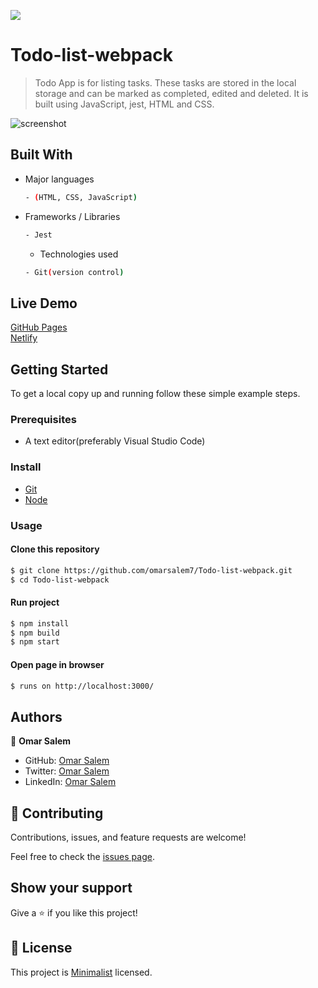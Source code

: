 ![](https://img.shields.io/badge/Todo-webpack-blueviolet)

# Todo-list-webpack

> Todo App is for listing tasks. These tasks are stored in the local storage and can be marked as completed, edited and deleted. It is built using JavaScript, jest, HTML and CSS.

![screenshot](./screen.gif)

## Built With

- Major languages 
  ```bash
  - (HTML, CSS, JavaScript)
  ```


- Frameworks / Libraries
  ```bash
  - Jest
  ```
  
  - Technologies used 
  
  ``` bash
  - Git(version control)
  ```

## Live Demo
[GitHub Pages](https://omarsalem7.github.io/Todo-list-webpack/)<br/>
[Netlify](https://todo-webpack-v1.netlify.app/)


## Getting Started
To get a local copy up and running follow these simple example steps.

### Prerequisites
 - A text editor(preferably Visual Studio Code)

### Install
  -  [Git](https://git-scm.com/downloads)
  -  [Node](https://nodejs.org/en/download/)
### Usage
#### Clone this repository

```bash
$ git clone https://github.com/omarsalem7/Todo-list-webpack.git
$ cd Todo-list-webpack 
```
#### Run project

```bash
$ npm install
$ npm build
$ npm start
```

#### Open page in browser
```bash
$ runs on http://localhost:3000/
```

## Authors

👤 **Omar Salem**

- GitHub: [Omar Salem](https://github.com/omarsalem7)
- Twitter: [Omar Salem](https://twitter.com/Omar80491499)
- LinkedIn: [Omar Salem](https://www.linkedin.com/in/omar-salem-a6945b177/)


## 🤝 Contributing

Contributions, issues, and feature requests are welcome!

Feel free to check the [issues page](../../issues/).

## Show your support

Give a ⭐ if you like this project!

## 📝 License

This project is [Minimalist](https://web.archive.org/web/20180320194056/http://www.getminimalist.com:80/) licensed.
